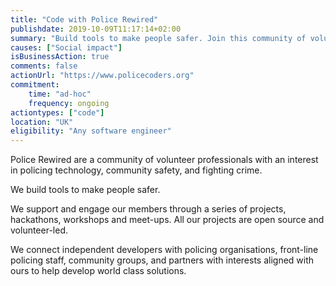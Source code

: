 ```yaml
---
title: "Code with Police Rewired"
publishdate: 2019-10-09T11:17:14+02:00
summary: "Build tools to make people safer. Join this community of volunteer professionals with an interest in policing technology, community safety, and fighting crime. "
causes: ["Social impact"]
isBusinessAction: true
comments: false
actionUrl: "https://www.policecoders.org"
commitment:
    time: "ad-hoc"
    frequency: ongoing
actiontypes: ["code"]
location: "UK"
eligibility: "Any software engineer"
---
```

Police Rewired are a community of volunteer professionals with an interest in policing technology, community safety, and fighting crime.

We build tools to make people safer.

We support and engage our members through a series of projects, hackathons, workshops and meet-ups. All our projects are open source and volunteer-led.

We connect independent developers with policing organisations, front-line policing staff, community groups, and partners with interests aligned with ours to help develop world class solutions.